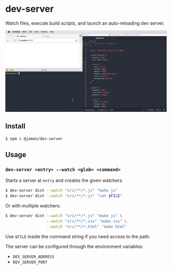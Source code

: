 
# dev-server

Watch files, execute build scripts, and launch an auto-reloading dev server.

![example](example.gif)

## Install

```sh
$ npm i @jamen/dev-server
```

## Usage

### `dev-server <entry> --watch <glob> <command>`

Starts a server at `entry` and creates the given watchers.

```sh
$ dev-server dist --watch "src/**/*.js" "make js"
$ dev-server dist --watch "src/**/*.js" "cat $FILE"
```

Or with multiple watchers:

```sh
$ dev-server dist --watch "src/**/*.js" "make js" \
                  --watch "src/**/*.css" "make css" \
                  --watch "src/**/*.html" "make html"
```

Use `$FILE` inside the command string if you need access to the path.

The server can be configured through the environment variables:

- `DEV_SERVER_ADDRESS`
- `DEV_SERVER_PORT`
